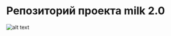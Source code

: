 # Репозиторий проекта milk 2.0
![alt text](https://github.com/deep0ne/milk2.0/models/main/milk.jpg?raw=true)
